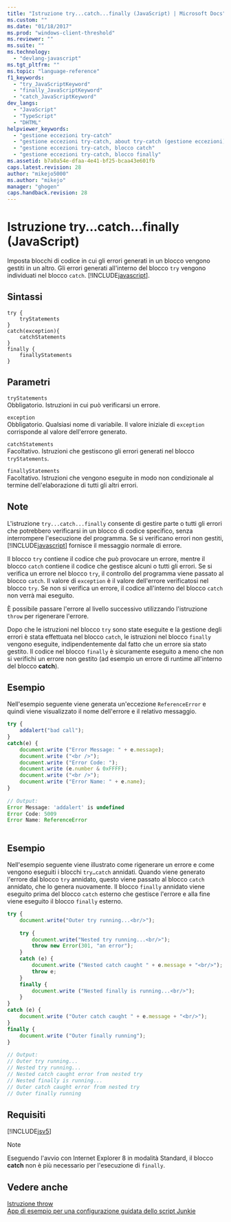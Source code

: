 ```yaml
---
title: "Istruzione try...catch...finally (JavaScript) | Microsoft Docs"
ms.custom: ""
ms.date: "01/18/2017"
ms.prod: "windows-client-threshold"
ms.reviewer: ""
ms.suite: ""
ms.technology: 
  - "devlang-javascript"
ms.tgt_pltfrm: ""
ms.topic: "language-reference"
f1_keywords: 
  - "try_JavaScriptKeyword"
  - "finally_JavaScriptKeyword"
  - "catch_JavaScriptKeyword"
dev_langs: 
  - "JavaScript"
  - "TypeScript"
  - "DHTML"
helpviewer_keywords: 
  - "gestione eccezioni try-catch"
  - "gestione eccezioni try-catch, about try-catch (gestione eccezioni)"
  - "gestione eccezioni try-catch, blocco catch"
  - "gestione eccezioni try-catch, blocco finally"
ms.assetid: b7a0a54e-dfaa-4e41-bf25-bcaa43e601fb
caps.latest.revision: 28
author: "mikejo5000"
ms.author: "mikejo"
manager: "ghogen"
caps.handback.revision: 28
---
```

# Istruzione try...catch...finally (JavaScript)
Imposta blocchi di codice in cui gli errori generati in un blocco vengono gestiti in un altro.  Gli errori generati all'interno del blocco `try` vengono individuati nel blocco `catch`.  [!INCLUDE[javascript](../../javascript/includes/javascript-md.md)].  
  
## Sintassi  
  
```  
try {  
    tryStatements  
}  
catch(exception){  
    catchStatements  
}  
finally {  
    finallyStatements  
}  
```  
  
## Parametri  
 `tryStatements`  
 Obbligatorio.  Istruzioni in cui può verificarsi un errore.  
  
 `exception`  
 Obbligatorio.  Qualsiasi nome di variabile.  Il valore iniziale di `exception` corrisponde al valore dell'errore generato.  
  
 `catchStatements`  
 Facoltativo.  Istruzioni che gestiscono gli errori generati nel blocco `tryStatements`.  
  
 `finallyStatements`  
 Facoltativo.  Istruzioni che vengono eseguite in modo non condizionale al termine dell'elaborazione di tutti gli altri errori.  
  
## Note  
 L'istruzione `try...catch...finally` consente di gestire parte o tutti gli errori che potrebbero verificarsi in un blocco di codice specifico, senza interrompere l'esecuzione del programma.  Se si verificano errori non gestiti, [!INCLUDE[javascript](../../javascript/includes/javascript-md.md)] fornisce il messaggio normale di errore.  
  
 Il blocco `try` contiene il codice che può provocare un errore, mentre il blocco `catch` contiene il codice che gestisce alcuni o tutti gli errori.  Se si verifica un errore nel blocco `try`, il controllo del programma viene passato al blocco `catch`.  Il valore di `exception` è il valore dell'errore verificatosi nel blocco `try`.  Se non si verifica un errore, il codice all'interno del blocco `catch` non verrà mai eseguito.  
  
 È possibile passare l'errore al livello successivo utilizzando l'istruzione `throw` per rigenerare l'errore.  
  
 Dopo che le istruzioni nel blocco `try` sono state eseguite e la gestione degli errori è stata effettuata nel blocco `catch`, le istruzioni nel blocco `finally` vengono eseguite, indipendentemente dal fatto che un errore sia stato gestito.  Il codice nel blocco `finally` è sicuramente eseguito a meno che non si verifichi un errore non gestito \(ad esempio un errore di runtime all'interno del blocco **catch**\).  
  
## Esempio  
 Nell'esempio seguente viene generata un'eccezione `ReferenceError` e quindi viene visualizzato il nome dell'errore e il relativo messaggio.  
  
```javascript  
try {  
    addalert("bad call");  
}  
catch(e) {  
    document.write ("Error Message: " + e.message);  
    document.write ("<br />");  
    document.write ("Error Code: ");  
    document.write (e.number & 0xFFFF);  
    document.write ("<br />");  
    document.write ("Error Name: " + e.name);  
}  
  
// Output:  
Error Message: 'addalert' is undefined  
Error Code: 5009  
Error Name: ReferenceError  
  
```  
  
## Esempio  
 Nell'esempio seguente viene illustrato come rigenerare un errore e come vengono eseguiti i blocchi `try…catch` annidati.  Quando viene generato l'errore dal blocco `try` annidato, questo viene passato al blocco `catch` annidato, che lo genera nuovamente.  Il blocco `finally` annidato viene eseguito prima del blocco `catch` esterno che gestisce l'errore e alla fine viene eseguito il blocco `finally` esterno.  
  
```javascript  
try {  
    document.write("Outer try running...<br/>");  
  
    try {  
        document.write("Nested try running...<br/>");  
        throw new Error(301, "an error");  
    }  
    catch (e) {  
        document.write ("Nested catch caught " + e.message + "<br/>");  
        throw e;  
    }  
    finally {  
        document.write ("Nested finally is running...<br/>");  
    }  
}  
catch (e) {  
    document.write ("Outer catch caught " + e.message + "<br/>");  
}  
finally {  
    document.write ("Outer finally running");  
}  
  
// Output:  
// Outer try running...  
// Nested try running...  
// Nested catch caught error from nested try  
// Nested finally is running...  
// Outer catch caught error from nested try  
// Outer finally running  
```  
  
## Requisiti  
 [!INCLUDE[jsv5](../../javascript/reference/includes/jsv5-md.md)]  
  
> [!NOTE]
>  Eseguendo l'avvio con Internet Explorer 8 in modalità Standard, il blocco **catch** non è più necessario per l'esecuzione di `finally`.  
  
## Vedere anche  
 [Istruzione throw](../../javascript/reference/throw-statement-javascript.md)   
 [App di esempio per una configurazione guidata dello script Junkie](http://code.msdn.microsoft.com/Script-Junkie-Configuration-543ece24)